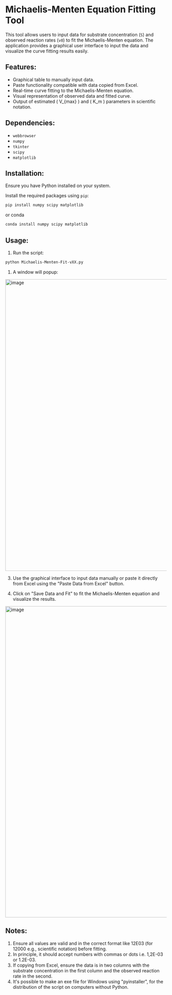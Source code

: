 # Michaelis-Menten Equation Fitting Tool

This tool allows users to input data for substrate concentration (`S`) and observed reaction rates (`v0`) to fit the Michaelis-Menten equation. The application provides a graphical user interface to input the data and visualize the curve fitting results easily.

## Features:

- Graphical table to manually input data.
- Paste functionality compatible with data copied from Excel.
- Real-time curve fitting to the Michaelis-Menten equation.
- Visual representation of observed data and fitted curve.
- Output of estimated \( V_{max} \) and \( K_m \) parameters in scientific notation.

## Dependencies:

- `webbrowser`
- `numpy`
- `tkinter`
- `scipy`
- `matplotlib`

## Installation:

Ensure you have Python installed on your system.

Install the required packages using `pip`:

```bash
pip install numpy scipy matplotlib
```
or conda 
```bash
conda install numpy scipy matplotlib
```

## Usage:

1. Run the script:

```bash
python Michaelis-Menten-Fit-vXX.py
```
1. A window will popup:

<img width="908" alt="image" src="https://github.com/JMB-Scripts/Michaelis-Menten/assets/20182399/d4e09358-ce38-43a2-a21b-d7d9ba7d83cb">


3. Use the graphical interface to input data manually or paste it directly from Excel using the "Paste Data from Excel" button.

4. Click on "Save Data and Fit" to fit the Michaelis-Menten equation and visualize the results.
   
<img width="969" alt="image" src="https://github.com/JMB-Scripts/Michaelis-Menten/assets/20182399/cf5d777a-077b-497c-89a0-ad5b058450fe">


## Notes:

1. Ensure all values are valid and in the correct format like 12E03  (for 12000 e.g., scientific notation) before fitting. 
2. In principle, it should accept numbers with commas or dots i.e. 1,2E-03 or 1.2E-03.
3. If copying from Excel, ensure the data is in two columns with the substrate concentration in the first column and the observed reaction rate in the second.
4. It's possible to make an exe file for Windows using "pyinstaller", for the distribution of the script on computers without Python.   

